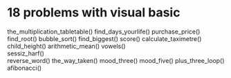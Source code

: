 # 18 problems with visual basic

the_multiplication_tabletable()
find_days_yourlife()
purchase_price()
find_root()
bubble_sort()
find_biggest()
score()
calculate_taximetre()
child_height()
arithmetic_mean()
vowels()               
sessiz_harf()          
reverse_word()
the_way_taken()
mood_three()
mood_five()
plus_three_loop()
afibonacci()
